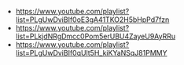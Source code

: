 - https://www.youtube.com/playlist?list=PLgUwDviBIf0oE3gA41TKO2H5bHpPd7fzn
- https://www.youtube.com/playlist?list=PLkjdNRgDmcc0Pom5erUBU4ZayeU9AyRRu
- https://www.youtube.com/playlist?list=PLgUwDviBIf0qUlt5H_kiKYaNSqJ81PMMY